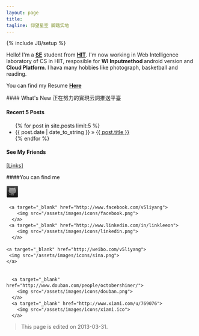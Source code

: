 ```yaml
---
layout: page
title: 
tagline: 仰望星空 脚踏实地
---
```

{% include JB/setup %}

  <p>
    Hello! I'm a <strong><a target="_blank" href="http://en.wikipedia.org/wiki/Software_engineering">SE</a></strong> student from <strong><a target="_blank" href="http://en.hit.edu.cn/" >HIT</a></strong>. I'm now working in Web Intelligence laboratory of CS in HIT, resposible for <strong>WI Inputmethod </strong>android version and <strong>Cloud Platform</strong>.
	I hava many hobbies like photograph, basketball and reading.
  </p>

  <p>
    You can find my Resume <strong><a target="_blank" href="/resume">Here</a></strong></p>
#### What's New
正在努力的實現云詞推送平臺

#### Recent 5 Posts

<ul class="posts">
  <!--User limit to set the number of posts listed in the page-->
  {% for post in site.posts limit:5 %}
    <li><span>{{ post.date | date_to_string }}</span> &raquo; <a href="{{ BASE_PATH }}{{ post.url }}">{{ post.title }}</a></li>
  {% endfor %}
</ul>

#### See My Friends
<a href="/links.html">[Links]</a>



####You can find me
<p>
    <a target="_blank" href="http://github.com/leeon">
     <img src="/assets/images/icons/github.png">
    </a>

     <a target="_blank" href="http://www.facebook.com/v5liyang">
        <img src="/assets/images/icons/facebook.png">
      </a>
     <a target="_blank" href="http://www.linkedin.com/in/linkleeon">
        <img src="/assets/images/icons/linkedin.png">
      </a>

    <a target="_blank" href="http://weibo.com/v5liyang">
     <img src="/assets/images/icons/sina.png">
    </a>
 

      <a target="_blank" href="http://www.douban.com/people/octobershiner/">
      	<img src="/assets/images/icons/douban.png">
      </a>
      <a target="_blank" href="http://www.xiami.com/u/769076">
        <img src="/assets/images/icons/xiami.ico">
      </a>
</p>




>This page is edited on 2013-03-31.